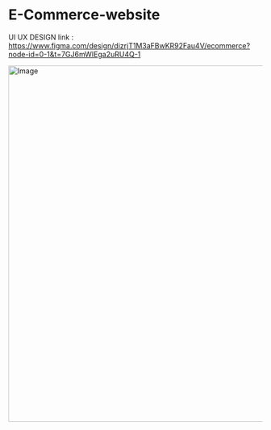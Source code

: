 # E-Commerce-website
UI UX DESIGN
 link : https://www.figma.com/design/dizrjT1M3aFBwKR92Fau4V/ecommerce?node-id=0-1&t=7GJ6mWIEga2uRU4Q-1

 
<img width="1160" height="708" alt="Image" src="https://github.com/user-attachments/assets/b5f04f0d-0074-4f0d-bbd1-8c37f9406b09" />
